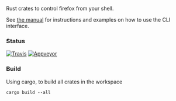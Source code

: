 
Rust crates to control firefox from your shell.

See [the manual](ff/MANUAL.md) for instructions and examples on how to use the CLI interface.

### Status

[![Travis](https://travis-ci.org/equalsraf/ffcli.svg?branch=master)](https://travis-ci.org/equalsraf/ffcli)
[![Appveyor](https://ci.appveyor.com/api/projects/status/80631xpaq9j7aldc/branch/master?svg=true)](https://ci.appveyor.com/project/equalsraf/ffcli/branch/master)

### Build

Using cargo, to build all crates in the workspace

	cargo build --all

